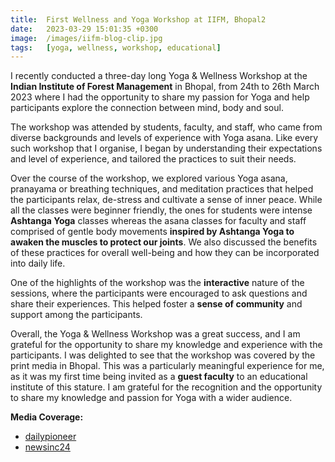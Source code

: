 ```yaml
---
title:  First Wellness and Yoga Workshop at IIFM, Bhopal2  
date:   2023-03-29 15:01:35 +0300  
image:  /images/iifm-blog-clip.jpg  
tags:   [yoga, wellness, workshop, educational]
---
```


I recently conducted a three-day long Yoga & Wellness Workshop at the **Indian Institute of Forest Management** in Bhopal, from 24th to 26th March 2023 where I had the opportunity to share my passion for Yoga and help participants explore the connection between mind, body and soul.



The workshop was attended by students, faculty, and staff, who came from diverse backgrounds and levels of experience with Yoga asana. Like every such workshop that I organise, I began by understanding their expectations and level of experience, and tailored the practices to suit their needs.



Over the course of the workshop, we explored various Yoga asana, pranayama or breathing techniques, and meditation practices that helped the participants relax, de-stress and cultivate a sense of inner peace. While all the classes were beginner friendly, the ones for students were intense **Ashtanga Yoga** classes whereas the asana classes for faculty and staff comprised of gentle body movements **inspired by Ashtanga Yoga to awaken the muscles to protect our joints**. We also discussed the benefits of these practices for overall well-being and how they can be incorporated into daily life.



One of the highlights of the workshop was the **interactive** nature of the sessions, where the participants were encouraged to ask questions and share their experiences. This helped foster a **sense of community** and support among the participants.



Overall, the Yoga & Wellness Workshop was a great success, and I am grateful for the opportunity to share my knowledge and experience with the participants. I was delighted to see that the workshop was covered by the print media in Bhopal. This was a particularly meaningful experience for me, as it was my first time being invited as a **guest faculty** to an educational institute of this stature. I am grateful for the recognition and the opportunity to share my knowledge and passion for Yoga with a wider audience.

**Media Coverage:**

- [dailypioneer](https://www.dailypioneer.com/2023/state-editions/yoga---wellness-camp-organized-at-iifm.html)
- [newsinc24](https://www.newsinc24.com/photo-gallery/iifm-bhopal-organises-yoga-and-wellness-camp)

